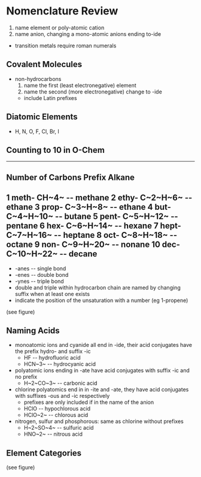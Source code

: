 # Nomenclature Review
1. name element or poly-atomic cation
2. name anion, changing a mono-atomic anions ending to-ide
- transition metals require roman numerals

## Covalent Molecules
- non-hydrocarbons
    1. name the first (least electronegative) element
    2. name the second (more electronegative) change to -ide
    - include Latin prefixes

## Diatomic Elements
- H, N, O, F, Cl, Br, I

## Counting to 10 in O-Chem

-----------------------------------------------------
Number of Carbons   Prefix      Alkane
-----------------------------------------------------
1                   meth-       CH~4~ -- methane
2                   ethy-       C~2~H~6~ -- ethane
3                   prop-       C~3~H~8~ -- ethane
4                   but-       C~4~H~10~ -- butane 
5                   pent-       C~5~H~12~ -- pentane
6                   hex-       C~6~H~14~ -- hexane 
7                   hept-       C~7~H~16~ -- heptane
8                   oct-       C~8~H~18~ -- octane
9                   non-       C~9~H~20~ -- nonane
10                  dec-       C~10~H~22~ -- decane
-----------------------------------------------------

- -anes -- single bond
- -enes -- double bond
- -ynes -- triple bond
- double and triple within hydrocarbon chain are named by changing suffix when at least one exists
- indicate the position of the unsaturation with a number (eg 1-propene)

(see figure)

## Naming Acids
- monoatomic ions and cyanide all end in -ide, their acid conjugates have the prefix hydro- and suffix -ic
    - HF -- hydrofluoric acid
    - HCN~3~ -- hydrocyanic acid
- polyatomic ions ending in -ate have acid conjugates with suffix -ic and no prefix
    - H~2~CO~3~ -- carbonic acid
- chlorine polyatomics end in in -ite and -ate, they have acid conjugates with suffixes -ous and -ic respectively
    - prefixes are only included if in the name of the anion
    - HClO -- hypochlorous acid
    - HClO~2~ -- chlorous acid
- nitrogen, sulfur and phosphorous: same as chlorine without prefixes
    - H~2~SO~4~ -- sulfuric acid
    - HNO~2~ -- nitrous acid

## Element Categories

(see figure)
